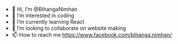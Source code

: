 - 👋 Hi, I’m @BihangaNimhan
- 👀 I’m interested in coding
- 🌱 I’m currently learning React
- 💞️ I’m looking to collaborate on website making
- 📫 How to reach me https://www.facebook.com/bihanga.nimhan/

<!---
BihangaNimhan/BihangaNimhan is a ✨ special ✨ repository because its `README.md` (this file) appears on your GitHub profile.
You can click the Preview link to take a look at your changes.
--->
